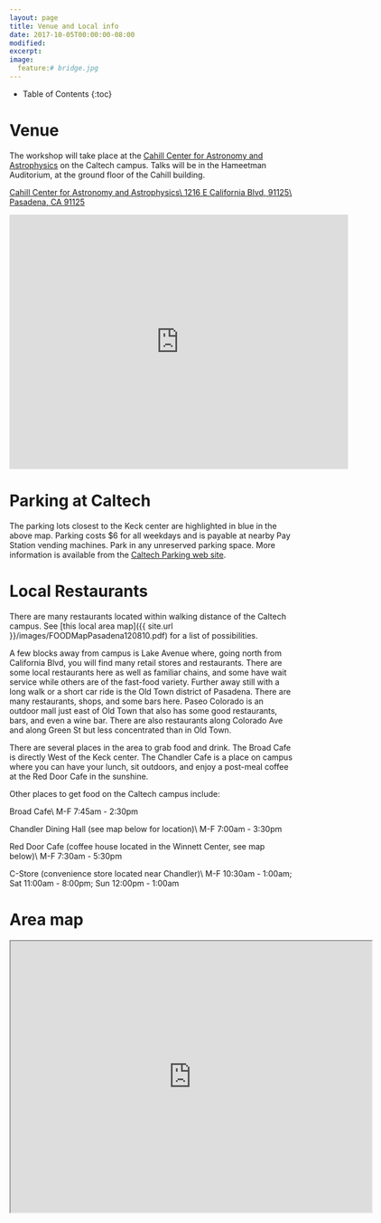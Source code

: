```yaml
---
layout: page
title: Venue and Local info
date: 2017-10-05T00:00:00-08:00
modified:
excerpt:
image:
  feature:# bridge.jpg
---
```


* Table of Contents
{:toc}

# Venue

The workshop will take place at the
[Cahill Center for Astronomy and Astrophysics](http://www.caltech.edu/content/cahill-center-astronomy-and-astrophysics-1) on the
Caltech campus. Talks will be in the Hameetman Auditorium, at the ground floor of the Cahill building.

[Cahill Center for Astronomy and Astrophysics\\
1216 E California Blvd,  91125\\
Pasadena, CA 91125](https://www.google.com/maps/place/Cahill+Center+for+Astronomy+and+Astrophysics/@34.1356888,-118.1261064,15z/data=!4m2!3m1!1s0x0:0x53f2b4e67b2bc249?sa=X&ved=0ahUKEwihzsOnjdjWAhVX4GMKHbi5AOMQ_BIIiQEwDg)

<iframe src="https://www.google.com/maps/embed?pb=!1m14!1m8!1m3!1d5544.893113307159!2d-118.12848593804773!3d34.13695606002143!3m2!1i1024!2i768!4f13.1!3m3!1m2!1s0x0%3A0x53f2b4e67b2bc249!2sCahill+Center+for+Astronomy+and+Astrophysics!5e0!3m2!1sen!2sus!4v1507159636507" width="600" height="450" frameborder="0" style="border:0" allowfullscreen></iframe>

<!-- <figure>
<a href="{{ site.url }}/images/keck-map.pdf">
<img src="{{ site.url }}/images/keck-map.png" alt="Map of Keck center
and surrounding buildings">
</a>
<figcaption><a href="{{ site.url }}/images/keck-map.pdf">Click to view map of Keck center and
surrounding buildings</a></figcaption>
</figure> -->

# Parking at Caltech

The parking lots closest to the Keck center are highlighted in blue in
the above map.  Parking costs $6 for all weekdays and is payable at
nearby Pay Station vending machines. Park in any unreserved parking
space.  More information is available from the
[Caltech Parking web site](https://parking.caltech.edu/Parking/Visitor).

# Local Restaurants

There are many restaurants located within walking distance of the
Caltech campus. See
[this local area map]({{ site.url }}/images/FOODMapPasadena120810.pdf)
for a list of possibilities.

A few blocks away from campus is Lake Avenue where, going north from
California Blvd, you will find many retail stores and
restaurants. There are some local restaurants here as well as familiar
chains, and some have wait service while others are of the fast-food
variety. Further away still with a long walk or a short car ride is
the Old Town district of Pasadena. There are many restaurants, shops,
and some bars here. Paseo Colorado is an outdoor mall just east of Old
Town that also has some good restaurants, bars, and even a wine
bar. There are also restaurants along Colorado Ave and along Green St
but less concentrated than in Old Town.

There are several places in the area to grab food and drink.  The
Broad Cafe is directly West of the Keck center.  The Chandler Cafe is
a place on campus where you can have your lunch, sit outdoors, and
enjoy a post-meal coffee at the Red Door Cafe in the sunshine.

Other places to get food on the Caltech campus include:

Broad Cafe\\
M-F 7:45am - 2:30pm

Chandler Dining Hall (see map below for location)\\
M-F 7:00am - 3:30pm

Red Door Cafe (coffee house located in the Winnett Center, see map below)\\
M-F 7:30am - 5:30pm

C-Store (convenience store located near Chandler)\\
M-F 10:30am - 1:00am; Sat 11:00am - 8:00pm; Sun 12:00pm - 1:00am

# Area map

<iframe src="https://www.google.com/maps/d/embed?mid=z72i9xaeI3io.kHQ9PcHD80Bc" width="640" height="480"></iframe>
